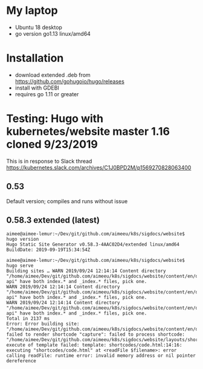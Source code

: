 # My laptop 
- Ubuntu 18 desktop
- go version go1.13 linux/amd64

# Installation

- download extended .deb from https://github.com/gohugoio/hugo/releases
- install with GDEBI
- requires go 1.11 or greater

# Testing: Hugo with kubernetes/website master 1.16 cloned 9/23/2019
This is in response to Slack thread https://kubernetes.slack.com/archives/C1J0BPD2M/p1569270828063400

## 0.53
Default version; compiles and runs without issue

## 0.58.3 extended (latest)

```
aimee@aimee-lemur:~/Dev/git/github.com/aimeeu/k8s/sigdocs/website$ hugo version
Hugo Static Site Generator v0.58.3-4AAC02D4/extended linux/amd64 BuildDate: 2019-09-19T15:34:54Z

aimee@aimee-lemur:~/Dev/git/github.com/aimeeu/k8s/sigdocs/website$ hugo serve
Building sites … WARN 2019/09/24 12:14:14 Content directory "/home/aimee/Dev/git/github.com/aimeeu/k8s/sigdocs/website/content/en/docs/reference/kubernetes-api" have both index.* and _index.* files, pick one.
WARN 2019/09/24 12:14:14 Content directory "/home/aimee/Dev/git/github.com/aimeeu/k8s/sigdocs/website/content/en/docs/reference/kubernetes-api" have both index.* and _index.* files, pick one.
WARN 2019/09/24 12:14:14 Content directory "/home/aimee/Dev/git/github.com/aimeeu/k8s/sigdocs/website/content/en/docs/reference/kubernetes-api" have both index.* and _index.* files, pick one.
Total in 2137 ms
Error: Error building site: "/home/aimee/Dev/git/github.com/aimeeu/k8s/sigdocs/website/content/en/docs/tutorials/clusters/apparmor.md:126:1": failed to render shortcode "capture": failed to process shortcode: "/home/aimee/Dev/git/github.com/aimeeu/k8s/sigdocs/website/layouts/shortcodes/code.html:14:16": execute of template failed: template: shortcodes/code.html:14:16: executing "shortcodes/code.html" at <readFile $filename>: error calling readFile: runtime error: invalid memory address or nil pointer dereference
```

